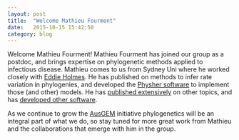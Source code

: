 ```yaml
---
layout: post
title:  "Welcome Mathieu Fourment"
date:   2015-10-15 15:42:50
category: blog
---
```



Welcome Mathieu Fourment! Mathieu Fourment has joined our group as a postdoc, and brings expertise on phylogenetic methods applied to infectious disease.
Mathieu comes to us from Sydney Uni where he worked closely with [Eddie Holmes](http://sydney.edu.au/science/people/edward.holmes.php). He has published on methods to infer rate variation in phylogenies, and developed the [Physher software](https://code.google.com/p/physher/) to implement those (and other) models. He has [published extensively](https://scholar.google.com.au/citations?user=dUOgPoYAAAAJ&hl=en&oi=ao) on other topics, and has [developed other software](https://github.com/4ment).

As we continue to grow the [AusGEM](http://ausgem.org) initiative phylogenetics will be an integral part of what we do, so stay tuned for more great work from Mathieu and the collaborations that emerge with him in the group.

